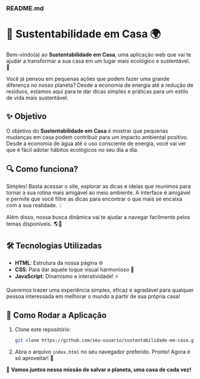 

### README.md

# 🌿 Sustentabilidade em Casa 🌍

Bem-vindo(a) ao **Sustentabilidade em Casa**, uma aplicação web que vai te ajudar a transformar a sua casa em um lugar mais ecológico e sustentável. 🌱

Você já pensou em pequenas ações que podem fazer uma grande diferença no nosso planeta? Desde a economia de energia até a redução de resíduos, estamos aqui para te dar dicas simples e práticas para um estilo de vida mais sustentável.

## ✨ Objetivo

O objetivo do **Sustentabilidade em Casa** é mostrar que pequenas mudanças em casa podem contribuir para um impacto ambiental positivo. Desde a economia de água até o uso consciente de energia, você vai ver que é fácil adotar hábitos ecológicos no seu dia a dia.

## 🔍 Como funciona?

Simples! Basta acessar o site, explorar as dicas e ideias que reunimos para tornar a sua rotina mais amigável ao meio ambiente. A interface é amigável e permite que você filtre as dicas para encontrar o que mais se encaixa com a sua realidade. 💡

Além disso, nossa busca dinâmica vai te ajudar a navegar facilmente pelos temas disponíveis. 🌎💚

## 🛠 Tecnologias Utilizadas

- **HTML**: Estrutura da nossa página 🌐
- **CSS**: Para dar aquele toque visual harmonioso 🎨
- **JavaScript**: Dinamismo e interatividade! ⚡
  
Queremos trazer uma experiência simples, eficaz e agradável para qualquer pessoa interessada em melhorar o mundo a partir de sua própria casa!

## 🚀 Como Rodar a Aplicação

1. Clone este repositório:
   ```bash
   git clone https://github.com/seu-usuario/sustentabilidade-em-casa.git
   ```

2. Abra o arquivo `index.html` no seu navegador preferido. Pronto! Agora é só aproveitar! 🎉
   

🌿 **Vamos juntos nessa missão de salvar o planeta, uma casa de cada vez!**
